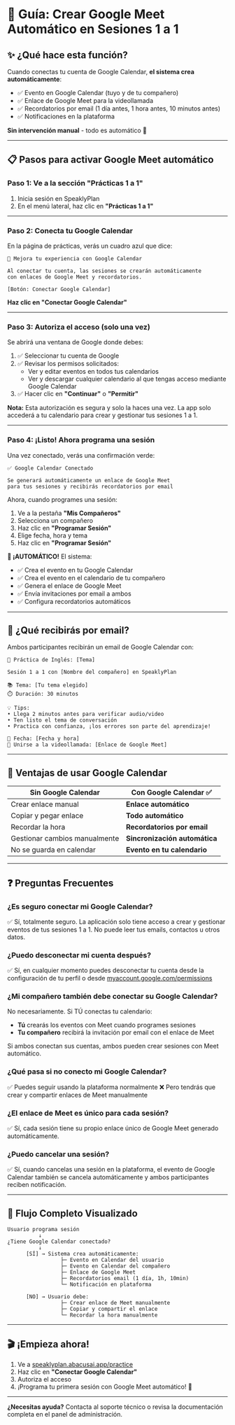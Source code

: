 
# 🎯 Guía: Crear Google Meet Automático en Sesiones 1 a 1

## ✨ ¿Qué hace esta función?

Cuando conectas tu cuenta de Google Calendar, **el sistema crea automáticamente**:
- ✅ Evento en Google Calendar (tuyo y de tu compañero)
- ✅ Enlace de Google Meet para la videollamada
- ✅ Recordatorios por email (1 día antes, 1 hora antes, 10 minutos antes)
- ✅ Notificaciones en la plataforma

**Sin intervención manual** - todo es automático 🚀

---

## 📋 Pasos para activar Google Meet automático

### **Paso 1: Ve a la sección "Prácticas 1 a 1"**

1. Inicia sesión en SpeaklyPlan
2. En el menú lateral, haz clic en **"Prácticas 1 a 1"**

---

### **Paso 2: Conecta tu Google Calendar**

En la página de prácticas, verás un cuadro azul que dice:

```
📅 Mejora tu experiencia con Google Calendar

Al conectar tu cuenta, las sesiones se crearán automáticamente 
con enlaces de Google Meet y recordatorios.

[Botón: Conectar Google Calendar]
```

**Haz clic en "Conectar Google Calendar"**

---

### **Paso 3: Autoriza el acceso (solo una vez)**

Se abrirá una ventana de Google donde debes:

1. ✅ Seleccionar tu cuenta de Google
2. ✅ Revisar los permisos solicitados:
   - Ver y editar eventos en todos tus calendarios
   - Ver y descargar cualquier calendario al que tengas acceso mediante Google Calendar
3. ✅ Hacer clic en **"Continuar"** o **"Permitir"**

**Nota:** Esta autorización es segura y solo la haces una vez. La app solo accederá a tu calendario para crear y gestionar tus sesiones 1 a 1.

---

### **Paso 4: ¡Listo! Ahora programa una sesión**

Una vez conectado, verás una confirmación verde:

```
✅ Google Calendar Conectado

Se generará automáticamente un enlace de Google Meet 
para tus sesiones y recibirás recordatorios por email
```

Ahora, cuando programes una sesión:

1. Ve a la pestaña **"Mis Compañeros"**
2. Selecciona un compañero
3. Haz clic en **"Programar Sesión"**
4. Elige fecha, hora y tema
5. Haz clic en **"Programar Sesión"**

**🎉 ¡AUTOMÁTICO!** El sistema:
- ✅ Crea el evento en tu Google Calendar
- ✅ Crea el evento en el calendario de tu compañero
- ✅ Genera el enlace de Google Meet
- ✅ Envía invitaciones por email a ambos
- ✅ Configura recordatorios automáticos

---

## 📧 ¿Qué recibirás por email?

Ambos participantes recibirán un email de Google Calendar con:

```
🎤 Práctica de Inglés: [Tema]

Sesión 1 a 1 con [Nombre del compañero] en SpeaklyPlan

📚 Tema: [Tu tema elegido]
⏱️ Duración: 30 minutos

💡 Tips:
• Llega 2 minutos antes para verificar audio/video
• Ten listo el tema de conversación
• Practica con confianza, ¡los errores son parte del aprendizaje!

📅 Fecha: [Fecha y hora]
🔗 Unirse a la videollamada: [Enlace de Google Meet]
```

---

## 🎯 Ventajas de usar Google Calendar

| Sin Google Calendar | Con Google Calendar ✅ |
|-------------------|---------------------|
| Crear enlace manual | **Enlace automático** |
| Copiar y pegar enlace | **Todo automático** |
| Recordar la hora | **Recordatorios por email** |
| Gestionar cambios manualmente | **Sincronización automática** |
| No se guarda en calendar | **Evento en tu calendario** |

---

## ❓ Preguntas Frecuentes

### **¿Es seguro conectar mi Google Calendar?**
✅ Sí, totalmente seguro. La aplicación solo tiene acceso a crear y gestionar eventos de tus sesiones 1 a 1. No puede leer tus emails, contactos u otros datos.

### **¿Puedo desconectar mi cuenta después?**
✅ Sí, en cualquier momento puedes desconectar tu cuenta desde la configuración de tu perfil o desde [myaccount.google.com/permissions](https://myaccount.google.com/permissions)

### **¿Mi compañero también debe conectar su Google Calendar?**
No necesariamente. Si TÚ conectas tu calendario:
- **Tú** crearás los eventos con Meet cuando programes sesiones
- **Tu compañero** recibirá la invitación por email con el enlace de Meet

Si ambos conectan sus cuentas, ambos pueden crear sesiones con Meet automático.

### **¿Qué pasa si no conecto mi Google Calendar?**
✅ Puedes seguir usando la plataforma normalmente
❌ Pero tendrás que crear y compartir enlaces de Meet manualmente

### **¿El enlace de Meet es único para cada sesión?**
✅ Sí, cada sesión tiene su propio enlace único de Google Meet generado automáticamente.

### **¿Puedo cancelar una sesión?**
✅ Sí, cuando cancelas una sesión en la plataforma, el evento de Google Calendar también se cancela automáticamente y ambos participantes reciben notificación.

---

## 🚀 Flujo Completo Visualizado

```
Usuario programa sesión
          ↓
¿Tiene Google Calendar conectado?
          ↓
      [SÍ] → Sistema crea automáticamente:
                 ├─ Evento en Calendar del usuario
                 ├─ Evento en Calendar del compañero
                 ├─ Enlace de Google Meet
                 ├─ Recordatorios email (1 día, 1h, 10min)
                 └─ Notificación en plataforma
          
      [NO] → Usuario debe:
                 ├─ Crear enlace de Meet manualmente
                 ├─ Copiar y compartir el enlace
                 └─ Recordar la hora manualmente
```

---

## 🎬 ¡Empieza ahora!

1. Ve a [speaklyplan.abacusai.app/practice](https://speaklyplan.abacusai.app/practice)
2. Haz clic en **"Conectar Google Calendar"**
3. Autoriza el acceso
4. ¡Programa tu primera sesión con Google Meet automático! 🎉

---

**¿Necesitas ayuda?** Contacta al soporte técnico o revisa la documentación completa en el panel de administración.
